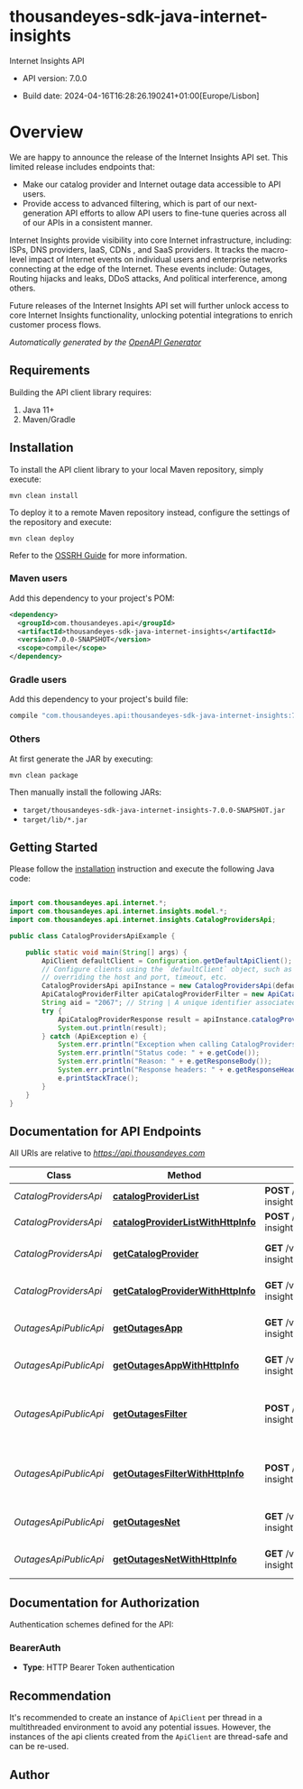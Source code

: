 # thousandeyes-sdk-java-internet-insights

Internet Insights API

- API version: 7.0.0

- Build date: 2024-04-16T16:28:26.190241+01:00[Europe/Lisbon]

# Overview
We are happy to announce the release of the Internet Insights API set. This limited release includes endpoints that:
* Make our catalog provider and Internet outage data accessible to API users.
* Provide access to advanced filtering, which is part of our next-generation API efforts to allow API users to fine-tune queries across all of our APIs in a consistent manner.

Internet Insights provide visibility into core Internet infrastructure, including: ISPs, DNS providers, IaaS, CDNs , and SaaS providers.
It tracks the macro-level impact of Internet events on individual users and enterprise networks connecting at the edge of the Internet. These events include: Outages, Routing hijacks and leaks, DDoS attacks, And political interference, among others.

Future releases of the Internet Insights API set will further unlock access to core Internet Insights functionality, unlocking potential integrations to enrich customer process flows.



*Automatically generated by the [OpenAPI Generator](https://openapi-generator.tech)*

## Requirements

Building the API client library requires:

1. Java 11+
2. Maven/Gradle

## Installation

To install the API client library to your local Maven repository, simply execute:

```shell
mvn clean install
```

To deploy it to a remote Maven repository instead, configure the settings of the repository and execute:

```shell
mvn clean deploy
```

Refer to the [OSSRH Guide](http://central.sonatype.org/pages/ossrh-guide.html) for more information.

### Maven users

Add this dependency to your project's POM:

```xml
<dependency>
  <groupId>com.thousandeyes.api</groupId>
  <artifactId>thousandeyes-sdk-java-internet-insights</artifactId>
  <version>7.0.0-SNAPSHOT</version>
  <scope>compile</scope>
</dependency>
```

### Gradle users

Add this dependency to your project's build file:

```groovy
compile "com.thousandeyes.api:thousandeyes-sdk-java-internet-insights:7.0.0-SNAPSHOT"
```

### Others

At first generate the JAR by executing:

```shell
mvn clean package
```

Then manually install the following JARs:

- `target/thousandeyes-sdk-java-internet-insights-7.0.0-SNAPSHOT.jar`
- `target/lib/*.jar`

## Getting Started

Please follow the [installation](#installation) instruction and execute the following Java code:

```java

import com.thousandeyes.api.internet.*;
import com.thousandeyes.api.internet.insights.model.*;
import com.thousandeyes.api.internet.insights.CatalogProvidersApi;

public class CatalogProvidersApiExample {

    public static void main(String[] args) {
        ApiClient defaultClient = Configuration.getDefaultApiClient();
        // Configure clients using the `defaultClient` object, such as
        // overriding the host and port, timeout, etc.
        CatalogProvidersApi apiInstance = new CatalogProvidersApi(defaultClient);
        ApiCatalogProviderFilter apiCatalogProviderFilter = new ApiCatalogProviderFilter(); // ApiCatalogProviderFilter | 
        String aid = "2067"; // String | A unique identifier associated with your account group. You can retrieve your `AccountGroupId` from the `/account-groups` endpoint. Note that you must be assigned to the target account group. Specifying this parameter without being assigned to the target account group will result in an error response.
        try {
            ApiCatalogProviderResponse result = apiInstance.catalogProviderList(apiCatalogProviderFilter, aid);
            System.out.println(result);
        } catch (ApiException e) {
            System.err.println("Exception when calling CatalogProvidersApi#catalogProviderList");
            System.err.println("Status code: " + e.getCode());
            System.err.println("Reason: " + e.getResponseBody());
            System.err.println("Response headers: " + e.getResponseHeaders());
            e.printStackTrace();
        }
    }
}

```

## Documentation for API Endpoints

All URIs are relative to *https://api.thousandeyes.com*

Class | Method | HTTP request | Description
------------ | ------------- | ------------- | -------------
*CatalogProvidersApi* | [**catalogProviderList**](docs/CatalogProvidersApi.md#catalogProviderList) | **POST** /v7/internet-insights/catalog/providers/filter | List catalog providers
*CatalogProvidersApi* | [**catalogProviderListWithHttpInfo**](docs/CatalogProvidersApi.md#catalogProviderListWithHttpInfo) | **POST** /v7/internet-insights/catalog/providers/filter | List catalog providers
*CatalogProvidersApi* | [**getCatalogProvider**](docs/CatalogProvidersApi.md#getCatalogProvider) | **GET** /v7/internet-insights/catalog/providers/{providerId} | Retrieve a catalog provider
*CatalogProvidersApi* | [**getCatalogProviderWithHttpInfo**](docs/CatalogProvidersApi.md#getCatalogProviderWithHttpInfo) | **GET** /v7/internet-insights/catalog/providers/{providerId} | Retrieve a catalog provider
*OutagesApiPublicApi* | [**getOutagesApp**](docs/OutagesApiPublicApi.md#getOutagesApp) | **GET** /v7/internet-insights/outages/app/{outageId} | Retrieve application outage
*OutagesApiPublicApi* | [**getOutagesAppWithHttpInfo**](docs/OutagesApiPublicApi.md#getOutagesAppWithHttpInfo) | **GET** /v7/internet-insights/outages/app/{outageId} | Retrieve application outage
*OutagesApiPublicApi* | [**getOutagesFilter**](docs/OutagesApiPublicApi.md#getOutagesFilter) | **POST** /v7/internet-insights/outages/filter | List network and application outages
*OutagesApiPublicApi* | [**getOutagesFilterWithHttpInfo**](docs/OutagesApiPublicApi.md#getOutagesFilterWithHttpInfo) | **POST** /v7/internet-insights/outages/filter | List network and application outages
*OutagesApiPublicApi* | [**getOutagesNet**](docs/OutagesApiPublicApi.md#getOutagesNet) | **GET** /v7/internet-insights/outages/net/{outageId} | Retrieve network outage
*OutagesApiPublicApi* | [**getOutagesNetWithHttpInfo**](docs/OutagesApiPublicApi.md#getOutagesNetWithHttpInfo) | **GET** /v7/internet-insights/outages/net/{outageId} | Retrieve network outage


<a id="documentation-for-authorization"></a>
## Documentation for Authorization


Authentication schemes defined for the API:
<a id="BearerAuth"></a>
### BearerAuth


- **Type**: HTTP Bearer Token authentication


## Recommendation

It's recommended to create an instance of `ApiClient` per thread in a multithreaded environment to avoid any potential issues.
However, the instances of the api clients created from the `ApiClient` are thread-safe and can be re-used.

## Author



